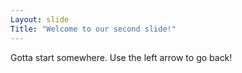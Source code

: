 ```yaml
---
Layout: slide
Title: "Welcome to our second slide!"
---
```

Gotta start somewhere.
Use the left arrow to go back!
